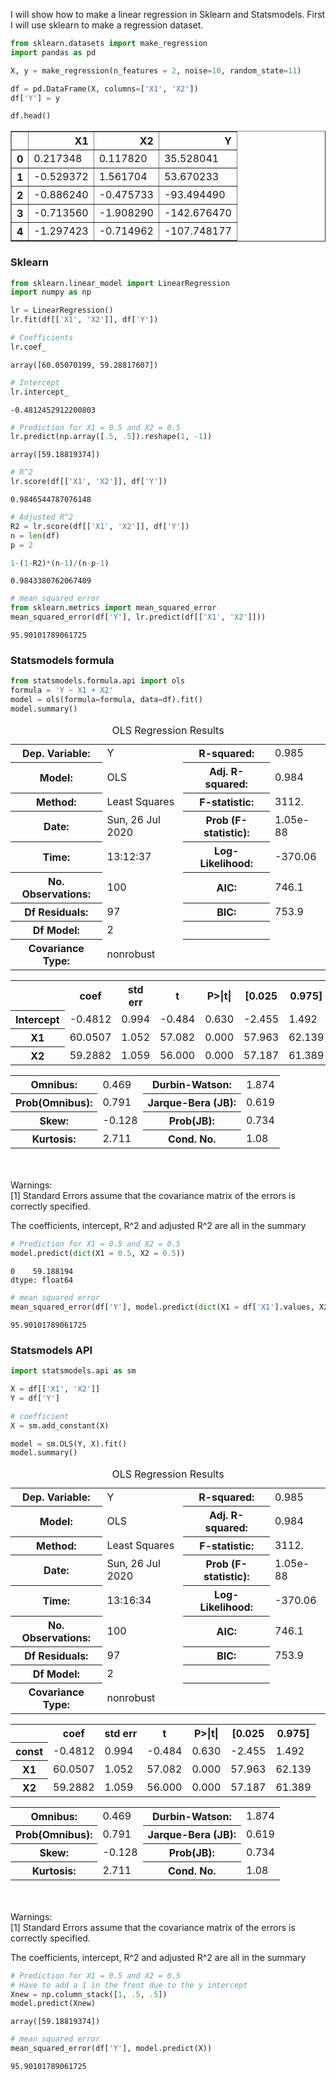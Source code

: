 I will show how to make a linear regression in Sklearn and Statsmodels.   First I will use sklearn to make a regression dataset. 


```python
from sklearn.datasets import make_regression
import pandas as pd
```


```python
X, y = make_regression(n_features = 2, noise=10, random_state=11)
```


```python
df = pd.DataFrame(X, columns=['X1', 'X2'])
df['Y'] = y
```


```python
df.head()
```




<div>
<style scoped>
    .dataframe tbody tr th:only-of-type {
        vertical-align: middle;
    }

    .dataframe tbody tr th {
        vertical-align: top;
    }

    .dataframe thead th {
        text-align: right;
    }
</style>
<table border="1" class="dataframe">
  <thead>
    <tr style="text-align: right;">
      <th></th>
      <th>X1</th>
      <th>X2</th>
      <th>Y</th>
    </tr>
  </thead>
  <tbody>
    <tr>
      <th>0</th>
      <td>0.217348</td>
      <td>0.117820</td>
      <td>35.528041</td>
    </tr>
    <tr>
      <th>1</th>
      <td>-0.529372</td>
      <td>1.561704</td>
      <td>53.670233</td>
    </tr>
    <tr>
      <th>2</th>
      <td>-0.886240</td>
      <td>-0.475733</td>
      <td>-93.494490</td>
    </tr>
    <tr>
      <th>3</th>
      <td>-0.713560</td>
      <td>-1.908290</td>
      <td>-142.676470</td>
    </tr>
    <tr>
      <th>4</th>
      <td>-1.297423</td>
      <td>-0.714962</td>
      <td>-107.748177</td>
    </tr>
  </tbody>
</table>
</div>



### Sklearn


```python
from sklearn.linear_model import LinearRegression
import numpy as np

lr = LinearRegression()
lr.fit(df[['X1', 'X2']], df['Y'])

# Coefficients
lr.coef_
```




    array([60.05070199, 59.28817607])




```python
# Intercept 
lr.intercept_
```




    -0.4812452912200803




```python
# Prediction for X1 = 0.5 and X2 = 0.5
lr.predict(np.array([.5, .5]).reshape(1, -1))
```




    array([59.18819374])




```python
# R^2
lr.score(df[['X1', 'X2']], df['Y'])
```




    0.9846544787076148




```python
# Adjusted R^2
R2 = lr.score(df[['X1', 'X2']], df['Y'])
n = len(df)
p = 2

1-(1-R2)*(n-1)/(n-p-1)
```




    0.9843380762067409




```python
# mean squared error 
from sklearn.metrics import mean_squared_error
mean_squared_error(df['Y'], lr.predict(df[['X1', 'X2']]))
```




    95.90101789061725



### Statsmodels formula 


```python
from statsmodels.formula.api import ols
formula = 'Y ~ X1 + X2'
model = ols(formula=formula, data=df).fit()
model.summary()
```




<table class="simpletable">
<caption>OLS Regression Results</caption>
<tr>
  <th>Dep. Variable:</th>            <td>Y</td>        <th>  R-squared:         </th> <td>   0.985</td>
</tr>
<tr>
  <th>Model:</th>                   <td>OLS</td>       <th>  Adj. R-squared:    </th> <td>   0.984</td>
</tr>
<tr>
  <th>Method:</th>             <td>Least Squares</td>  <th>  F-statistic:       </th> <td>   3112.</td>
</tr>
<tr>
  <th>Date:</th>             <td>Sun, 26 Jul 2020</td> <th>  Prob (F-statistic):</th> <td>1.05e-88</td>
</tr>
<tr>
  <th>Time:</th>                 <td>13:12:37</td>     <th>  Log-Likelihood:    </th> <td> -370.06</td>
</tr>
<tr>
  <th>No. Observations:</th>      <td>   100</td>      <th>  AIC:               </th> <td>   746.1</td>
</tr>
<tr>
  <th>Df Residuals:</th>          <td>    97</td>      <th>  BIC:               </th> <td>   753.9</td>
</tr>
<tr>
  <th>Df Model:</th>              <td>     2</td>      <th>                     </th>     <td> </td>   
</tr>
<tr>
  <th>Covariance Type:</th>      <td>nonrobust</td>    <th>                     </th>     <td> </td>   
</tr>
</table>
<table class="simpletable">
<tr>
      <td></td>         <th>coef</th>     <th>std err</th>      <th>t</th>      <th>P>|t|</th>  <th>[0.025</th>    <th>0.975]</th>  
</tr>
<tr>
  <th>Intercept</th> <td>   -0.4812</td> <td>    0.994</td> <td>   -0.484</td> <td> 0.630</td> <td>   -2.455</td> <td>    1.492</td>
</tr>
<tr>
  <th>X1</th>        <td>   60.0507</td> <td>    1.052</td> <td>   57.082</td> <td> 0.000</td> <td>   57.963</td> <td>   62.139</td>
</tr>
<tr>
  <th>X2</th>        <td>   59.2882</td> <td>    1.059</td> <td>   56.000</td> <td> 0.000</td> <td>   57.187</td> <td>   61.389</td>
</tr>
</table>
<table class="simpletable">
<tr>
  <th>Omnibus:</th>       <td> 0.469</td> <th>  Durbin-Watson:     </th> <td>   1.874</td>
</tr>
<tr>
  <th>Prob(Omnibus):</th> <td> 0.791</td> <th>  Jarque-Bera (JB):  </th> <td>   0.619</td>
</tr>
<tr>
  <th>Skew:</th>          <td>-0.128</td> <th>  Prob(JB):          </th> <td>   0.734</td>
</tr>
<tr>
  <th>Kurtosis:</th>      <td> 2.711</td> <th>  Cond. No.          </th> <td>    1.08</td>
</tr>
</table><br/><br/>Warnings:<br/>[1] Standard Errors assume that the covariance matrix of the errors is correctly specified.



The coefficients, intercept, R^2 and adjusted R^2 are all in the summary 


```python
# Prediction for X1 = 0.5 and X2 = 0.5
model.predict(dict(X1 = 0.5, X2 = 0.5))
```




    0    59.188194
    dtype: float64




```python
# mean squared error 
mean_squared_error(df['Y'], model.predict(dict(X1 = df['X1'].values, X2 = df['X2'].values)))
```




    95.90101789061725



### Statsmodels API


```python
import statsmodels.api as sm

X = df[['X1', 'X2']]
Y = df['Y']

# coefficient 
X = sm.add_constant(X)

model = sm.OLS(Y, X).fit()
model.summary()
```




<table class="simpletable">
<caption>OLS Regression Results</caption>
<tr>
  <th>Dep. Variable:</th>            <td>Y</td>        <th>  R-squared:         </th> <td>   0.985</td>
</tr>
<tr>
  <th>Model:</th>                   <td>OLS</td>       <th>  Adj. R-squared:    </th> <td>   0.984</td>
</tr>
<tr>
  <th>Method:</th>             <td>Least Squares</td>  <th>  F-statistic:       </th> <td>   3112.</td>
</tr>
<tr>
  <th>Date:</th>             <td>Sun, 26 Jul 2020</td> <th>  Prob (F-statistic):</th> <td>1.05e-88</td>
</tr>
<tr>
  <th>Time:</th>                 <td>13:16:34</td>     <th>  Log-Likelihood:    </th> <td> -370.06</td>
</tr>
<tr>
  <th>No. Observations:</th>      <td>   100</td>      <th>  AIC:               </th> <td>   746.1</td>
</tr>
<tr>
  <th>Df Residuals:</th>          <td>    97</td>      <th>  BIC:               </th> <td>   753.9</td>
</tr>
<tr>
  <th>Df Model:</th>              <td>     2</td>      <th>                     </th>     <td> </td>   
</tr>
<tr>
  <th>Covariance Type:</th>      <td>nonrobust</td>    <th>                     </th>     <td> </td>   
</tr>
</table>
<table class="simpletable">
<tr>
    <td></td>       <th>coef</th>     <th>std err</th>      <th>t</th>      <th>P>|t|</th>  <th>[0.025</th>    <th>0.975]</th>  
</tr>
<tr>
  <th>const</th> <td>   -0.4812</td> <td>    0.994</td> <td>   -0.484</td> <td> 0.630</td> <td>   -2.455</td> <td>    1.492</td>
</tr>
<tr>
  <th>X1</th>    <td>   60.0507</td> <td>    1.052</td> <td>   57.082</td> <td> 0.000</td> <td>   57.963</td> <td>   62.139</td>
</tr>
<tr>
  <th>X2</th>    <td>   59.2882</td> <td>    1.059</td> <td>   56.000</td> <td> 0.000</td> <td>   57.187</td> <td>   61.389</td>
</tr>
</table>
<table class="simpletable">
<tr>
  <th>Omnibus:</th>       <td> 0.469</td> <th>  Durbin-Watson:     </th> <td>   1.874</td>
</tr>
<tr>
  <th>Prob(Omnibus):</th> <td> 0.791</td> <th>  Jarque-Bera (JB):  </th> <td>   0.619</td>
</tr>
<tr>
  <th>Skew:</th>          <td>-0.128</td> <th>  Prob(JB):          </th> <td>   0.734</td>
</tr>
<tr>
  <th>Kurtosis:</th>      <td> 2.711</td> <th>  Cond. No.          </th> <td>    1.08</td>
</tr>
</table><br/><br/>Warnings:<br/>[1] Standard Errors assume that the covariance matrix of the errors is correctly specified.



The coefficients, intercept, R^2 and adjusted R^2 are all in the summary 


```python
# Prediction for X1 = 0.5 and X2 = 0.5
# Have to add a 1 in the front due to the y intercept 
Xnew = np.column_stack([1, .5, .5])
model.predict(Xnew)
```




    array([59.18819374])




```python
# mean squared error 
mean_squared_error(df['Y'], model.predict(X))
```




    95.90101789061725


